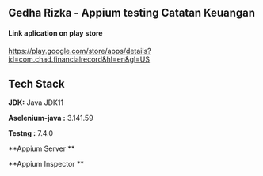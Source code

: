 
## Gedha Rizka - Appium testing Catatan Keuangan



#### Link aplication on play store

https://play.google.com/store/apps/details?id=com.chad.financialrecord&hl=en&gl=US


## Tech Stack

**JDK:** Java JDK11

**Aselenium-java :** 3.141.59

**Testng :** 7.4.0

**Appium Server **

**Appium Inspector **








